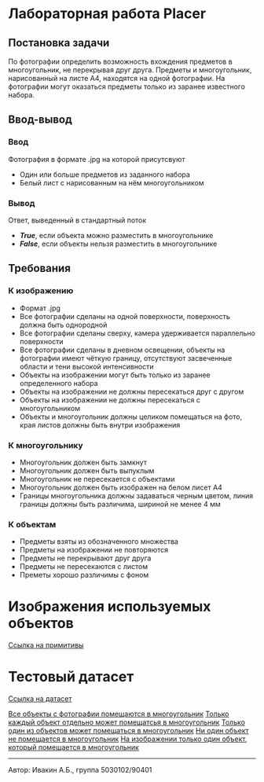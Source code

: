 # Лабораторная работа Placer

## Постановка задачи
По фотографии определить возможность вхождения предметов в многоугольник, не перекрывая друг друга. Предметы и многоугольник, нарисованный на листе А4, находятся на одной фотографии. На фотографии могут оказаться предметы только из заранее известного набора.

## Ввод-вывод
### Ввод
Фотография в формате .jpg на которой присутсвуют
* Один или больше предметов из заданного набора
* Белый лист с нарисованным на нём многоугольником
### Вывод
Ответ, выведенный в стандартный поток
* ___True___, если объекта можно разместить в многоугольнике
* ___False___, если объекты нельзя разместить в многоугольнике

## Требования
### К изображению
* Формат .jpg
* Все фотографии сделаны на одной поверхности, поверхность должна быть однородной
* Все фотографии сделаны сверху, камера удерживается параллельно поверхности
* Все фотографии сделаны в дневном освещении, объекты на фотографии имеют чёткую границу, отсутствуют засвеченные области и тени высокой интенсивности
* Объекты на изображении могут быть только из заранее определенного набора
* Объекты на изображении не должны пересекаться друг с другом
* Объекты на изображении не должны пересекаться с многоугольником
* Объекты и многоугольник должны целиком помещаться на фото, края листов должны быть внутри изображения

### К многоугольнику
* Многоугольник должен быть замкнут
* Многоугольник должен быть выпуклым
* Многоугольник не пересекается с объектами
* Многоугольник должен быть изображен на белом лисет А4
* Границы многоугольника должны задаваться черным цветом, линия границы должны быть различима, шириной не менее 4 мм

### К объектам
* Предметы взяты из обозначенного множества
* Предметы на изображении не повторяются
* Предметы не перекрывают друг друга
* Предметы не пересекаются с листом
* Преметы хорошо различимы с фоном

# Изображения используемых объектов
[Ссылка на примитивы](objects)

# Тестовый датасет
[Ссылка на датасет](dataset)

[Все объекты с фотографии помещаются в многоугольник](dataset/all_objects_in)
[Только каждый объект отдельно может помещатсья в многоугольник](dataset/each_object_in)
[Только один из объектов может помещаться в многоугольник](dataset/only_one_object_in)
[Ни один объект не помещается в многоугольник](dataset/none_in)
[На изображении только один объект, который помещается в многоугольник](dataset/only_one_object)

---
Автор: Ивакин А.Б., группа 5030102/90401
